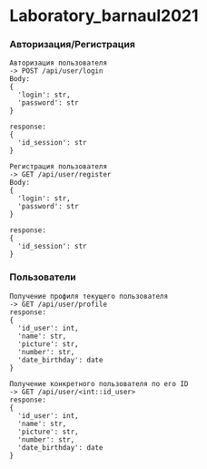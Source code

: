 # Laboratory_barnaul2021

### Авторизация/Регистрация
```text
Авторизация пользователя
-> POST /api/user/login
Body: 
{
  'login': str,
  'password': str
}

response:
{
  'id_session': str
}
```
```text
Регистрация пользователя 
-> GET /api/user/register
Body: 
{
  'login': str,
  'password': str
}

response:
{
  'id_session': str
}
```

### Пользователи 
```text
Получение профиля текущего пользователя
-> GET /api/user/profile
response:
{
  'id_user': int,
  'name': str,
  'picture': str,
  'number': str,
  'date_birthday': date
}
```
```text
Получение конкретного пользователя по его ID
-> GET /api/user/<int::id_user>
response:
{
  'id_user': int,
  'name': str,
  'picture': str,
  'number': str,
  'date_birthday': date
}
```

